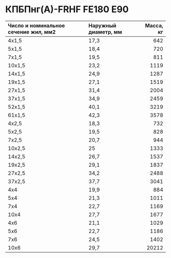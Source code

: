 #  КПБПнг(А)-FRHF FE180 E90

|  Число и номинальное сечение жил, мм2   | Наружный диаметр, мм   |   Масса, кг |
|:----------------------------------------|:-----------------------|------------:|
| 4х1,5                                   | 17,3                   |         642 |
| 5х1,5                                   | 18,4                   |         720 |
| 7х1,5                                   | 19,5                   |         811 |
| 10х1,5                                  | 23,2                   |        1119 |
| 14х1,5                                  | 24,9                   |        1287 |
| 19х1,5                                  | 27,1                   |        1519 |
| 27х1,5                                  | 31,4                   |        2004 |
| 37х1,5                                  | 34,9                   |        2459 |
| 52х1,5                                  | 40,1                   |        3219 |
| 61х1,5                                  | 42,3                   |        3578 |
| 4х2,5                                   | 18,3                   |         732 |
| 5х2,5                                   | 19,5                   |         828 |
| 7х2,5                                   | 20,7                   |         944 |
| 10х2,5                                  | 25                     |        1333 |
| 14х2,5                                  | 26,7                   |        1537 |
| 19х2,5                                  | 29,1                   |        1837 |
| 27х2,5                                  | 34,2                   |        2488 |
| 37х2,5                                  | 37,7                   |        3041 |
| 4х4                                     | 19,9                   |         884 |
| 5х4                                     | 21,3                   |        1011 |
| 7х4                                     | 22,7                   |        1169 |
| 10х4                                    | 27,7                   |        1677 |
| 4х6                                     | 21,1                   |        1029 |
| 5х6                                     | 22,7                   |        1186 |
| 7х6                                     | 24,5                   |        1402 |
| 10х6                                    | 29,7                   |       20212 |